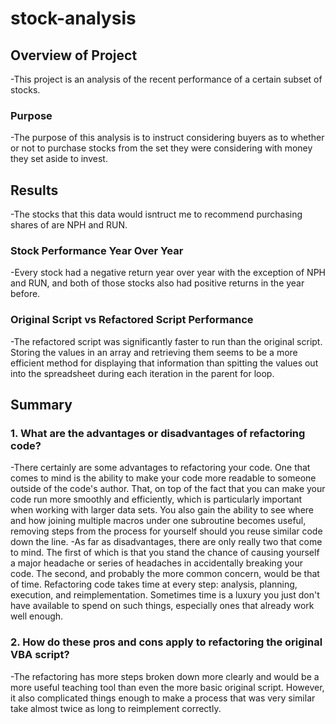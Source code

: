 # stock-analysis

## Overview of Project
-This project is an analysis of the recent performance of a certain subset of stocks.
### Purpose
-The purpose of this analysis is to instruct considering buyers as to whether or not to purchase stocks from the set they were considering with money they set aside to invest.

## Results
-The stocks that this data would isntruct me to recommend purchasing shares of are NPH and RUN.
### Stock Performance Year Over Year
-Every stock had a negative return year over year with the exception of NPH and RUN, and both of those stocks also had positive returns in the year before.
### Original Script vs Refactored Script Performance
-The refactored script was significantly faster to run than the original script. Storing the values in an array and retrieving them seems to be a more efficient method for displaying that information than spitting the values out into the spreadsheet during each iteration in the parent for loop.

## Summary
### 1. What are the advantages or disadvantages of refactoring code?
-There certainly are some advantages to refactoring your code. One that comes to mind is the ability to make your code more readable to someone outside of the code's author. That, on top of the fact that you can make your code run more smoothly and efficiently, which is particularly important when working with larger data sets. You also gain the ability to see where and how joining multiple macros under one subroutine becomes useful, removing steps from the process for yourself should you reuse similar code down the line.
-As far as disadvantages, there are only really two that come to mind. The first of which is that you stand the chance of causing yourself a major headache or series of headaches in accidentally breaking your code. The second, and probably the more common concern, would be that of time. Refactoring code takes time at every step: analysis, planning, execution, and reimplementation. Sometimes time is a luxury you just don't have available to spend on such things, especially ones that already work well enough.
### 2. How do these pros and cons apply to refactoring the original VBA script?
-The refactoring has more steps broken down more clearly and would be a more useful teaching tool than even the more basic original script. However, it also complicated things enough to make a process that was very similar take almost twice as long to reimplement correctly.
